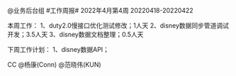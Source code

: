 @业务后台组 #工作周报#
2022年4月第4周 20220418-20220422

本周工作：
1、duty2.0慢接口优化测试修改；1人天
2、disney数据同步管道调试开发；3.5人天
3、disney数据文档整理；0.5人天

下周工作计划：
1、disney数据API；

CC @杨康(Conn) @范晓伟(KUN)